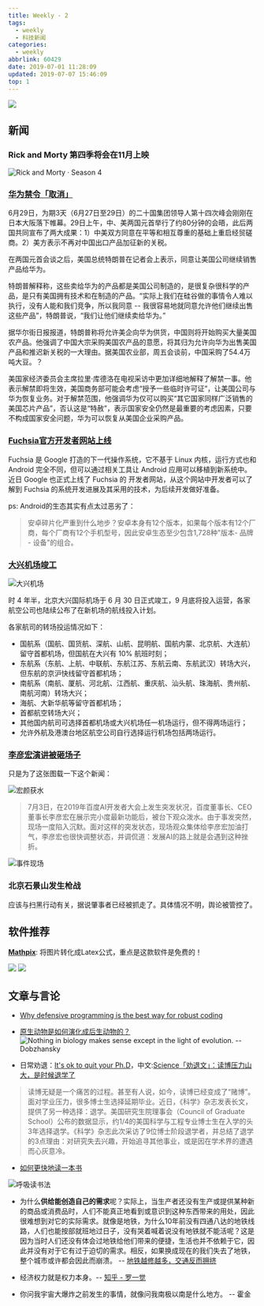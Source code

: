 ```yaml
---
title: Weekly - 2
tags:
  - weekly
  - 科技新闻
categories:
  - weekly
abbrlink: 60429
date: 2019-07-01 11:28:09
updated: 2019-07-07 15:46:09
top: 1
---
```


![](https://imgs.codewoody.com/uploads/big/70077b2773d87db24e9407011d4830f9.jpeg)
<!--less-->

## 新闻

### Rick and Morty 第四季将会在11月上映

![Rick and Morty · Season 4](https://imgs.codewoody.com/uploads/big/70077b2773d87db24e9407011d4830f9.jpeg)

### [华为禁令「取消」](https://www.williamlong.info/archives/5750.html)

6月29日，为期3天（6月27日至29日）的二十国集团领导人第十四次峰会刚刚在日本大阪落下帷幕。29日上午，中、美两国元首举行了约80分钟的会晤，此后两国共同宣布了两大成果：1）中美双方同意在平等和相互尊重的基础上重启经贸磋商。2）美方表示不再对中国出口产品加征新的关税。

在两国元首会谈之后，美国总统特朗普在记者会上表示，同意让美国公司继续销售产品给华为。

特朗普解释称，这些卖给华为的产品都是美国公司制造的，是很复杂很科学的产品，是只有美国拥有技术和在制造的产品。“实际上我们在硅谷做的事情令人难以执行，没有人能和我们竞争，所以我同意 -- 我很容易地就同意允许他们继续出售这些产品”，特朗普说，“我们让他们继续卖给华为。”

据华尔街日报报道，特朗普称将允许美企向华为供货，中国则将开始购买大量美国农产品。他强调了中国大宗采购美国农产品的意愿，将其归为允许向华为出售美国产品和推迟新关税的一大理由。据美国农业部，周五会谈前，中国采购了54.4万吨大豆。？

美国家经济委员会主席拉里·库德洛在电视采访中更加详细地解释了解禁一事。他表示解禁即将生效，美国商务部可能会考虑“授予一些临时许可证”，让美国公司与华为恢复业务。对于解禁范围，他强调华为仅可以购买“其它国家同样广泛销售的美国芯片产品”，否认这是“特赦”，表示国家安全仍然是最重要的考虑因素，只要不构成国家安全问题，华为可以恢复从美国企业采购产品。

### [Fuchsia官方开发者网站上线](https://www.phonearena.com/news/Google-launches-developer-site-for-Fuchsia_id117171)

Fuchsia 是 Google 打造的下一代操作系统，它不基于 Linux 内核，运行方式也和 Android 完全不同，但可以通过相关工具让 Android 应用可以移植到新系统中。近日 Google 也正式上线了 Fuchsia 的 开发者网站，从这个网站中开发者可以了解到 Fuchsia 的系统开发进展及其采用的技术，为后续开发做好准备。

ps: Android的生态其实有点太过恶劣了：

> 安卓碎片化严重到什么地步？安卓本身有12个版本，如果每个版本有12个厂商，每个厂商有12个手机型号，因此安卓生态至少包含1,728种"版本- 品牌 - 设备"的组合。

### [大兴机场竣工](https://www.ifanr.com/1230698?utm_source=rss&utm_medium=rss&utm_campaign=)

![大兴机场](https://imgs.codewoody.com/uploads/big/e2e40d7ca813e5b6b63a3e9feae4efa0.jpg)

时 4 年半，北京大兴国际机场于 6 月 30 日正式竣工，9 月底将投入运营，各家航空公司也陆续公布了在新机场的航线投入计划。

各家航司的转场投运情况如下：

- 国航系（国航、国货航、深航、山航、昆明航、国航内蒙、北京航、大连航）留守首都机场，但国航在大兴有 10% 航班时刻；
- 东航系（东航、上航、中联航、东航江苏、东航云南、东航武汉）转场大兴，但东航的京沪快线留守首都机场；
- 南航系（南航、厦航、河北航、江西航、重庆航、汕头航、珠海航、贵州航、南航河南）转场大兴；
- 海航、大新华航等留守首都机场；
- 首都航空转场大兴；
- 其他国内航司可选择首都机场或大兴机场任一机场运行，但不得两场运行；
- 允许外航及港澳台地区航空公司自行选择运行机场包括两场运行。

### [李彦宏演讲被砸场子](https://www.zhihu.com/question/333022816)

只是为了这张图载一下这个新闻：

![宏颜获水](https://imgs.codewoody.com/uploads/big/94a887f5e808a756a8fded60d728edac.jpeg)

> 7月3日，在2019年百度AI开发者大会上发生突发状况，百度董事长、CEO董事长李彦宏在展示完小度最新功能后，被台下观众泼水。由于事发突然，现场一度陷入沉默。面对这样的突发状态，现场观众集体给李彦宏加油打气，李彦宏也很快调整状态，并调侃道：发展AI的路上就是会遇到这种挫折。

![事件现场](https://imgs.codewoody.com/uploads/big/adf636dd16a6ebf3dca5965471663920.gif)

### 北京石景山发生枪战

应该与扫黑行动有关，据说肇事者已经被抓走了。具体情况不明，舆论被管控了。

## 软件推荐

[**Mathpix**](https://mathpix.com/): 将图片转化成Latex公式，重点是这款软件是免费的！

![](https://mathpix.com/images/snip-page/gif_2.gif)
![](https://mathpix.com/images/snip-page/gif_3.gif)

## 文章与言论

- [Why defensive programming is the best way for robust coding](https://medium.com/swlh/why-defensive-programming-is-the-best-way-for-robust-coding-cfa790fe04cd)

- [原生动物是如何演化成后生动物的？](https://www.zhihu.com/question/23979077/answer/730070106)
![Nothing in biology makes sense except in the light of evolution. -- Dobzhansky](https://imgs.codewoody.com/uploads/big/8aa938aa976af708b6f2a5496d68107b.jpg)

- 日常劝退：[It's ok to quit your Ph.D](https://www.sciencemag.org/careers/2019/06/it-s-ok-quit-your-phd)，中文:[Science「劝退文」：读博压力山大，是时候退学了](https://zhuanlan.zhihu.com/p/71702212)

> 读博无疑是一个痛苦的过程。甚至有人说，如今，读博已经变成了“赌博”。面对学业压力，很多博士生选择延期毕业。近日，《科学》杂志发表长文，提供了另一种选择：退学。美国研究生院理事会（Council of Graduate School）公布的数据显示，约1/4的美国科学与工程专业博士生在入学的头3年选择退学。《科学》杂志此次采访了9位博士阶段退学者，并总结了退学的3点理由：对研究失去兴趣，开始追寻其他事业，或是因在学术界的遭遇而心灰意冷。

- [如何更快地读一本书](https://sspai.com/post/55433)

![呼吸读书法](https://imgs.codewoody.com/uploads/big/1bf513742dc4e3fe0aa2cd739cc6a1ee.jpeg)

- 为什么**供给能创造自己的需求**呢？实际上，当生产者还没有生产或提供某种新的商品或消费品时，人们不能真正地看到或意识到这种东西带来的用处，因此很难想到对它的实际需求。就像是地铁，为什么10年前没有四通八达的地铁线路，人们也能按部就班地过日子，没有哭着喊着说没有地铁就不能活呢？这是因为当时人们还没有体会过地铁给他们带来的便捷，生活也并不依赖于它，因此并没有对于它有过于迫切的需求。相反，如果换成现在的我们失去了地铁，整个城市或许都会因此而崩溃。 -- [地铁越修越多，交通反而拥挤](https://www.toutiao.com/i6708094111167021572/?tt_from=weixin_moments&utm_campaign=client_share&wxshare_count=2&from=timeline&share_type=original&timestamp=1562026117&app=news_article&utm_source=weixin_moments&isappinstalled=0&utm_medium=toutiao_android&req_id=201907020808360100180692209643852&group_id=6708094111167021572&pbid=6677033007465252355)

- 经济权力就是权力本身。-- [知乎 - 罗一觉](https://www.zhihu.com/question/271847850/answer/726333668)

- 你问我宇宙大爆炸之前发生的事情，就像问我南极以南是什么地方。 -- 霍金
